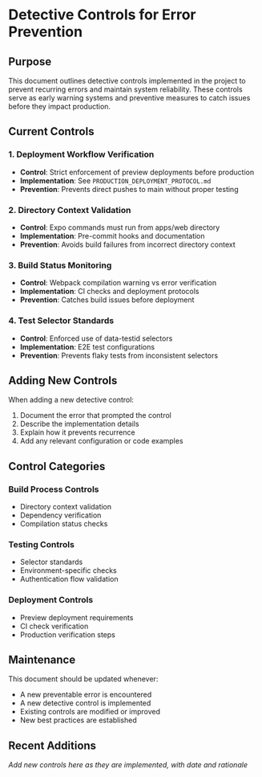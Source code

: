 # Detective Controls for Error Prevention

## Purpose
This document outlines detective controls implemented in the project to prevent recurring errors and maintain system reliability. These controls serve as early warning systems and preventive measures to catch issues before they impact production.

## Current Controls

### 1. Deployment Workflow Verification
- **Control**: Strict enforcement of preview deployments before production
- **Implementation**: See `PRODUCTION_DEPLOYMENT_PROTOCOL.md`
- **Prevention**: Prevents direct pushes to main without proper testing

### 2. Directory Context Validation
- **Control**: Expo commands must run from apps/web directory
- **Implementation**: Pre-commit hooks and documentation
- **Prevention**: Avoids build failures from incorrect directory context

### 3. Build Status Monitoring
- **Control**: Webpack compilation warning vs error verification
- **Implementation**: CI checks and deployment protocols
- **Prevention**: Catches build issues before deployment

### 4. Test Selector Standards
- **Control**: Enforced use of data-testid selectors
- **Implementation**: E2E test configurations
- **Prevention**: Prevents flaky tests from inconsistent selectors

## Adding New Controls

When adding a new detective control:

1. Document the error that prompted the control
2. Describe the implementation details
3. Explain how it prevents recurrence
4. Add any relevant configuration or code examples

## Control Categories

### Build Process Controls
- Directory context validation
- Dependency verification
- Compilation status checks

### Testing Controls
- Selector standards
- Environment-specific checks
- Authentication flow validation

### Deployment Controls
- Preview deployment requirements
- CI check verification
- Production verification steps

## Maintenance

This document should be updated whenever:
- A new preventable error is encountered
- A new detective control is implemented
- Existing controls are modified or improved
- New best practices are established

## Recent Additions

_Add new controls here as they are implemented, with date and rationale_
